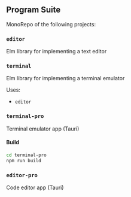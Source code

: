 ## Program Suite

MonoRepo of the following projects:

### `editor`

Elm library for implementing a text editor


### `terminal`

Elm library for implementing a terminal emulator

Uses:
- `editor`


### `terminal-pro`

Terminal emulator app (Tauri)

#### Build
```bash
cd terminal-pro
npm run build
```


### `editor-pro`

Code editor app (Tauri)

